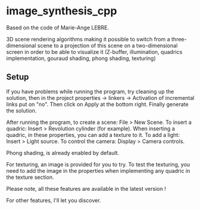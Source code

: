 # image_synthesis_cpp

Based on the code of Marie-Ange LEBRE.

3D scene rendering algorithms making it possible to switch from a three-dimensional scene to a projection of this scene on a two-dimensional screen in order to be able to visualize it (Z-buffer, illumination,  quadrics implementation,  gouraud shading, phong shading, texturing)

## Setup
If you have problems while running the program, try cleaning up the solution, then in the project properties -> linkers -> Activation of incremental links put on "no". Then click on Apply at the bottom right. Finally generate the solution.

After running the program, to create a scene: File > New Scene. To insert a quadric: Insert > Revolution cylinder (for example). When inserting a quadric, in these properties, you can add a texture to it. To add a light: Insert > Light source. To control the camera: Display > Camera controls.

Phong shading, is already enabled by default.

For texturing, an image is provided for you to try. To test the texturing, you need to add the image in the properties when implementing any quadric in the texture section.


Please note, all these features are available in the latest version !

For other features, I'll let you discover.
